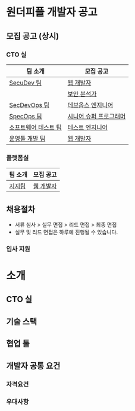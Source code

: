 # 원더피플 개발자 공고

## 모집 공고 (상시)

### CTO 실

| 팀 소개                             | 모집 공고                                                             |
| ------------- | --------------------------------------------------------------------- |
| [SecuDev 팀](./secudev/README.md)     | [웹 개발자](./secudev/web.md) |
|                                       | [보안 분석가](./secudev/analysis.md) |
| [SecDevOps 팀](./secdevops/README.md) | [데브옵스 엔지니어](./secdevops/devops.md) |
| [SpecOps 팀](./specops/README.md) | [시니어 슈퍼 프로그래머](./specops/super.md) |
| [소프트웨어 테스트 팀](./swtest/README.md) | [테스트 엔지니어](./swtest/test-engineer.md) |
| [운영툴 개발 팀](./opstool/README.md) | [웹 개발자](./opstool/web.md) |

### 플랫폼실

| 팀 소개                             | 모집 공고                                                             |
| ------------- | --------------------------------------------------------------------- |
| [지지팀](./geegee/README.md)     | [웹 개발자](./geegee/web.md) |


## 채용절차

- 서류 심사 > 실무 면접 > 리드 면접 > 최종 면접
- 실무 및 리드 면접은 하루에 진행될 수 있습니다.

### 입사 지원


# 소개

## CTO 실

## 기술 스택

## 협업 툴

## 개발자 공통 요건

### 자격요건

### 우대사항

